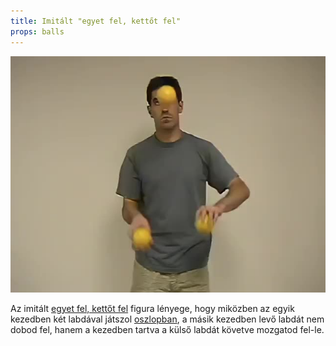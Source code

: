 ```yaml
---
title: Imitált "egyet fel, kettőt fel"
props: balls
---
```


![Imitált "egyet fel, kettőt fel"](site/videos/poster/fakeoneuptwoup.jpg)

Az imitált [egyet fel, kettőt fel](site/hu/egyet-fel-kettot-fel-merleg/README.md) figura lényege, hogy miközben az egyik kezedben két labdával játszol [oszlopban](site/hu/oszlopok/README.md), a másik kezedben levő labdát nem dobod fel, hanem a kezedben tartva a külső labdát követve mozgatod fel-le.


